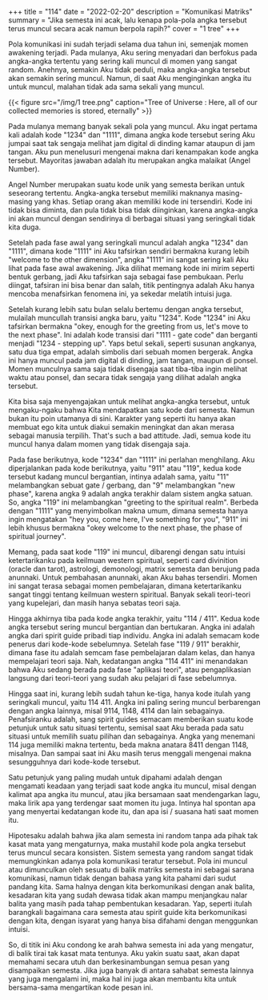 +++
title = "114"
date = "2022-02-20"
description = "Komunikasi Matriks"
summary = "Jika semesta ini acak, lalu kenapa pola-pola angka tersebut terus muncul secara acak namun berpola rapih?"
cover = "1 tree"
+++

Pola komunikasi ini sudah terjadi selama dua tahun ini, semenjak momen awakening terjadi. Pada mulanya, Aku sering menyadari dan berfokus pada angka-angka tertentu yang sering kali muncul di momen yang sangat random. Anehnya, semakin Aku tidak peduli, maka angka-angka tersebut akan semakin sering muncul. Namun, di saat Aku menginginkan angka itu untuk muncul, malahan tidak ada sama sekali yang muncul.

{{< figure src="/img/1 tree.png" caption="Tree of Universe : Here, all of our collected memories is stored, eternally" >}}

Pada mulanya memang banyak sekali pola yang muncul. Aku ingat pertama kali adalah kode "1234" dan "1111", dimana angka kode tersebut sering Aku jumpai saat tak sengaja melihat jam digital di dinding kamar ataupun di jam tangan. Aku pun menelusuri mengenai makna dari kenampakan kode angka tersebut. Mayoritas jawaban adalah itu merupakan angka malaikat (Angel Number).

Angel Number merupakan suatu kode unik yang semesta berikan untuk seseorang tertentu. Angka-angka tersebut memiliki maknanya masing-masing yang khas. Setiap orang akan memiliki kode ini tersendiri. Kode ini tidak bisa diminta, dan pula tidak bisa tidak diinginkan, karena angka-angka ini akan muncul dengan sendirinya di berbagai situasi yang seringkali tidak kita duga.

Setelah pada fase awal yang seringkali muncul adalah angka "1234" dan "1111", dimana kode "1111" ini Aku tafsirkan sendiri bermakna kurang lebih "welcome to the other dimension", angka "1111" ini sangat sering kali Aku lihat pada fase awal awakening. Jika dilihat memang kode ini mirim seperti bentuk gerbang, jadi Aku tafsirkan saja sebagai fase pembukaan. Perlu diingat, tafsiran ini bisa benar dan salah, titik pentingnya adalah Aku hanya mencoba menafsirkan fenomena ini, ya sekedar melatih intuisi juga.

Setelah kurang lebih satu bulan selalu bertemu dengan angka tersebut, mulailah muncullah transisi angka baru, yaitu "1234". Kode "1234" ini Aku tafsirkan bermakna "okey, enough for the greeting from us, let's move to the next phase". Ini adalah kode transisi dari "1111 - gate code" dan berganti menjadi "1234 - stepping up". Yaps betul sekali, seperti susunan angkanya, satu dua tiga empat, adalah simbolis dari sebuah momen bergerak. Angka ini hanya muncul pada jam digital di dinding, jam tangan, maupun di ponsel. Momen munculnya sama saja tidak disengaja saat tiba-tiba ingin melihat waktu atau ponsel, dan secara tidak sengaja yang dilihat adalah angka tersebut.

Kita bisa saja menyengajakan untuk melihat angka-angka tersebut, untuk mengaku-ngaku bahwa Kita mendapatkan satu kode dari semesta. Namun bukan itu poin utamanya di sini. Karakter yang seperti itu hanya akan membuat ego kita untuk diakui semakin meningkat dan akan merasa sebagai manusia terpilih. That's such a bad attitude. Jadi, semua kode itu muncul hanya dalam momen yang tidak disengaja saja.

Pada fase berikutnya, kode "1234" dan "1111" ini perlahan menghilang. Aku diperjalankan pada kode berikutnya, yaitu "911" atau "119", kedua kode tersebut kadang muncul bergantian, intinya adalah sama, yaitu "11" melambangkan sebuat gate / gerbang, dan "9" melambangkan "new phase", karena angka 9 adalah angka terakhir dalam sistem angka satuan. So, angka "119" ini melambangkan "greeting to the spiritual realm". Berbeda dengan "1111" yang menyimbolkan makna umum, dimana semesta hanya ingin mengatakan "hey you, come here, I've something for you", "911" ini lebih khusus bermakna "okey welcome to the next phase, the phase of spiritual journey".

Memang, pada saat kode "119" ini muncul, dibarengi dengan satu intuisi ketertarikanku pada keilmuan western spiritual, seperti card divinition (oracle dan tarot), astrologi, demonologi, matrix semesta dan berujung pada anunnaki. Untuk pembahasan anunnaki, akan Aku bahas tersendiri. Momen ini sangat terasa sebagai momen pembelajaran, dimana ketertarikanku sangat tinggi tentang keilmuan western spiritual. Banyak sekali teori-teori yang kupelejari, dan masih hanya sebatas teori saja.

Hingga akhirnya tiba pada kode angka terakhir, yaitu "114 / 411". Kedua kode angka tersebut sering muncul bergantian dan bertukaran. Angka ini adalah angka dari spirit guide pribadi tiap individu. Angka ini adalah semacam kode penerus dari kode-kode sebelumnya. Setelah fase "119 / 911" berakhir, dimana fase itu adalah semcam fase pembelajaran dalam kelas, dan hanya mempelajari teori saja. Nah, kedatangan angka "114 411" ini menandakan bahwa Aku sedang berada pada fase "aplikasi teori", atau pengaplikasian langsung dari teori-teori yang sudah aku pelajari di fase sebelumnya.

Hingga saat ini, kurang lebih sudah tahun ke-tiga, hanya kode itulah yang seringkali muncul, yaitu 114 411. Angka ini paling sering muncul berbarengan dengan angka lainnya, misal 9114, 1148, 4114 dan lain sebagainya. Penafsiranku adalah, sang spirit guides semacam memberikan suatu kode petunjuk untuk satu situasi tertentu, semisal saat Aku berada pada satu situasi untuk memilih suatu pilihan dan sebagainya. Angka yang menemani 114 juga memiliki makna tertentu, beda makna anatara 8411 dengan 1148, misalnya. Dan sampai saat ini Aku masih terus menggali mengenai makna sesungguhnya dari kode-kode tersebut.

Satu petunjuk yang paling mudah untuk dipahami adalah dengan mengamati keadaan yang terjadi saat kode angka itu muncul, misal dengan kalimat apa angka itu muncul, atau jika bersamaan saat mendengarkan lagu, maka lirik apa yang terdengar saat momen itu juga. Intinya hal spontan apa yang menyertai kedatangan kode itu, dan apa isi / suasana hati saat momen itu.

Hipotesaku adalah bahwa jika alam semesta ini random tanpa ada pihak tak kasat mata yang mengaturnya, maka mustahil kode pola angka tersebut terus muncul secara konsisten. Sistem semesta yang random sangat tidak memungkinkan adanya pola komunikasi teratur tersebut. Pola ini muncul atau dimunculkan oleh sesuatu di balik matriks semesta ini sebagai sarana komunikasi, namun tidak dengan bahasa yang kita pahami dari sudut pandang kita. Sama halnya dengan kita berkomunikasi dengan anak balita, kesadaran kita yang sudah dewasa tidak akan mampu menjangkau nalar balita yang masih pada tahap pembentukan kesadaran. Yap, seperti itulah barangkali bagaimana cara semesta atau spirit guide kita berkomunikasi dengan kita, dengan isyarat yang hanya bisa difahami dengan menggunkan intuisi.

So, di titik ini Aku condong ke arah bahwa semesta ini ada yang mengatur, di balik tirai tak kasat mata tentunya. Aku yakin suatu saat, akan dapat memahami secara utuh dan berkesinambungan semua pesan yang disampaikan semesta. Jika juga banyak di antara sahabat semesta lainnya yang juga mengalami ini, maka hal ini juga akan membantu kita untuk bersama-sama mengartikan kode pesan ini.